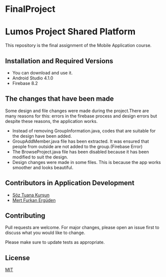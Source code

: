 # FinalProject


# Lumos Project Shared Platform

This repository is the final assignment of the Mobile Application course.


## Installation and Required Versions

* You can download and use it.
* Android Studio 4.1.0 
* Firebase 8.2


 

## The changes that have been made
Some design and file changes were made during the project.There are many reasons for this: errors in the firebase process and design errors but despite these reasons, the application works.

* Instead of removing GroupInformation.java, codes that are suitable for the design have been added.
* GroupAddMember.java file has been extracted. It was ensured that people from outside are not added to the group.(Firebase Error)
* The BrowseProject.java file has been disabled because it has been modified to suit the design.
* Design changes were made in some files. This is because the app works smoother and looks beautiful.

## Contributors in Application Development
* [Söz Tuana Kurşun](https://github.com/soztuanakursun)
* [Mert Furkan Ergüden](https://github.com/mfurkan60)
## Contributing
Pull requests are welcome. For major changes, please open an issue first to discuss what you would like to change.

Please make sure to update tests as appropriate.

## License
[MIT](https://choosealicense.com/licenses/mit/)
